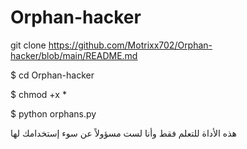 # Orphan-hacker



git clone 
https://github.com/Motrixx702/Orphan-hacker/blob/main/README.md


$ cd Orphan-hacker


$ chmod +x *


$ python orphans.py



هذه الأداة للتعلم فقط وأنا لست مسؤولاً عن سوء إستخدامك لها
